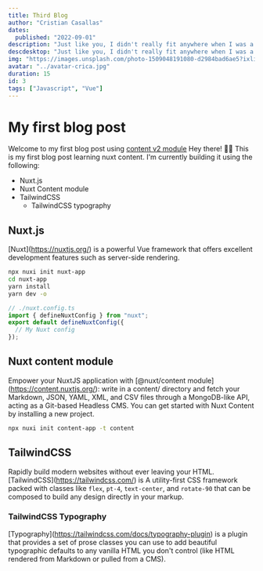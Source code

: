 ```yaml
---
title: Third Blog
author: "Cristian Casallas"
dates:
  published: "2022-09-01"
description: "Just like you, I didn't really fit anywhere when I was a kid. I still don’t, so I've built my own place. Modern psychology has evolved to understand a..."
descdesktop: "Just like you, I didn't really fit anywhere when I was a kid. I..."
img: "https://images.unsplash.com/photo-1509048191080-d2984bad6ae5?ixlib=rb-1.2.1&ixid=MnwxMjA3fDB8MHxwaG90by1wYWdlfHx8fGVufDB8fHx8&auto=format&fit=crop&w=764&q=80"
avatar: "../avatar-crica.jpg"
duration: 15
id: 3
tags: ["Javascript", "Vue"]
---
```


# My first blog post

Welcome to my first blog post using [content v2 module](https://content.nuxtjs.org/)
Hey there! 👋🏾
This is my first blog post learning nuxt content.
I'm currently building it using the following:

- Nuxt.js
- Nuxt Content module
- TailwindCSS
  - TailwindCSS typography

## Nuxt.js

\[Nuxt\](https://nuxtjs.org/) is a powerful Vue framework that offers excellent development features such as server-side rendering.

```bash
npx nuxi init nuxt-app
cd nuxt-app
yarn install
yarn dev -o
```

```javascript
// ./nuxt.config.ts
import { defineNuxtConfig } from "nuxt";
export default defineNuxtConfig({
  // My Nuxt config
});
```

## Nuxt content module

Empower your NuxtJS application with \[@nuxt/content module\](https://content.nuxtjs.org/): write in a content/ directory and fetch your Markdown, JSON, YAML, XML, and CSV files through a MongoDB-like API, acting as a Git-based Headless CMS.
You can get started with Nuxt Content by installing a new project.

```bash
npx nuxi init content-app -t content
```

## TailwindCSS

Rapidly build modern websites without ever leaving your HTML. \[TailwindCSS\](https://tailwindcss.com/) is A utility-first CSS framework packed with classes like `flex`, `pt-4`, `text-center`, and `rotate-90` that can be composed to build any design directly in your markup.

### TailwindCSS Typography

\[Typography\](https://tailwindcss.com/docs/typography-plugin) is a plugin that provides a set of prose classes you can use to add beautiful typographic defaults to any vanilla HTML you don't control (like HTML rendered from Markdown or pulled from a CMS).

